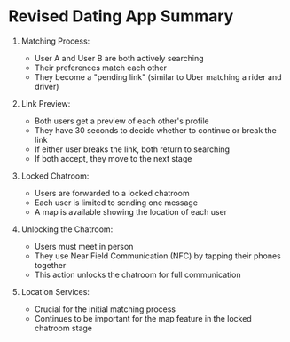 # Revised Dating App Summary

1. Matching Process:
   - User A and User B are both actively searching
   - Their preferences match each other
   - They become a "pending link" (similar to Uber matching a rider and driver)

2. Link Preview:
   - Both users get a preview of each other's profile
   - They have 30 seconds to decide whether to continue or break the link
   - If either user breaks the link, both return to searching
   - If both accept, they move to the next stage

3. Locked Chatroom:
   - Users are forwarded to a locked chatroom
   - Each user is limited to sending one message
   - A map is available showing the location of each user

4. Unlocking the Chatroom:
   - Users must meet in person
   - They use Near Field Communication (NFC) by tapping their phones together
   - This action unlocks the chatroom for full communication

5. Location Services:
   - Crucial for the initial matching process
   - Continues to be important for the map feature in the locked chatroom stage
